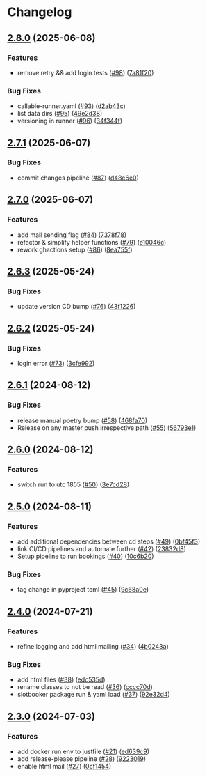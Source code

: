 # Changelog

## [2.8.0](https://github.com/seblum/octiv-booker/compare/v2.7.1...v2.8.0) (2025-06-08)


### Features

* remove retry && add login tests ([#98](https://github.com/seblum/octiv-booker/issues/98)) ([7a81f20](https://github.com/seblum/octiv-booker/commit/7a81f201fe0149e8b73c1c84132442c40a23c599))


### Bug Fixes

* callable-runner.yaml ([#93](https://github.com/seblum/octiv-booker/issues/93)) ([d2ab43c](https://github.com/seblum/octiv-booker/commit/d2ab43cc7aee119b3973f58bbbf2957f401ad5ed))
* list data dirs ([#95](https://github.com/seblum/octiv-booker/issues/95)) ([49e2d38](https://github.com/seblum/octiv-booker/commit/49e2d38c4ee07e8eec937ab034fd52d5ee8f6f15))
* versioning in runner ([#96](https://github.com/seblum/octiv-booker/issues/96)) ([34f344f](https://github.com/seblum/octiv-booker/commit/34f344f54cf99f1fc47cee428bbd71e2bc992656))

## [2.7.1](https://github.com/seblum/octiv-booker/compare/v2.7.0...v2.7.1) (2025-06-07)


### Bug Fixes

* commit changes pipeline ([#87](https://github.com/seblum/octiv-booker/issues/87)) ([d48e6e0](https://github.com/seblum/octiv-booker/commit/d48e6e0d0bc2f340632ede35dd99508b75af55c7))

## [2.7.0](https://github.com/seblum/octiv-booker/compare/v2.6.3...v2.7.0) (2025-06-07)


### Features

* add mail sending flag ([#84](https://github.com/seblum/octiv-booker/issues/84)) ([7378f78](https://github.com/seblum/octiv-booker/commit/7378f78983a69f83bdf28335396597491ce48f43))
* refactor & simplify helper functions ([#79](https://github.com/seblum/octiv-booker/issues/79)) ([e10046c](https://github.com/seblum/octiv-booker/commit/e10046c849cfaa038a15b505fc38267dc8a4180a))
* rework ghactions setup ([#86](https://github.com/seblum/octiv-booker/issues/86)) ([8ea755f](https://github.com/seblum/octiv-booker/commit/8ea755f751fff51f9061c677e578ab05b0cd9e45))

## [2.6.3](https://github.com/seblum/octiv-booker/compare/v2.6.2...v2.6.3) (2025-05-24)


### Bug Fixes

* update version CD bump ([#76](https://github.com/seblum/octiv-booker/issues/76)) ([43f1226](https://github.com/seblum/octiv-booker/commit/43f1226c08467375d22efa8eea94a6395af6ee9c))

## [2.6.2](https://github.com/seblum/octiv-booker/compare/v2.6.1...v2.6.2) (2025-05-24)


### Bug Fixes

* login error ([#73](https://github.com/seblum/octiv-booker/issues/73)) ([3cfe992](https://github.com/seblum/octiv-booker/commit/3cfe992b02b054eca36fdc426e84db1f3d4702b4))

## [2.6.1](https://github.com/seblum/octiv-booker/compare/v2.6.0...v2.6.1) (2024-08-12)


### Bug Fixes

* release manual poetry bump ([#58](https://github.com/seblum/octiv-booker/issues/58)) ([468fa70](https://github.com/seblum/octiv-booker/commit/468fa70f1e2105d6d70c98f5e838cd2f80567379))
* Release on any master push irrespective path ([#55](https://github.com/seblum/octiv-booker/issues/55)) ([56793e1](https://github.com/seblum/octiv-booker/commit/56793e15d2756850dcf18e2355007e9c8f2f9ac7))

## [2.6.0](https://github.com/seblum/octiv-booker/compare/v2.5.0...v2.6.0) (2024-08-12)


### Features

* switch run to utc 1855 ([#50](https://github.com/seblum/octiv-booker/issues/50)) ([3e7cd28](https://github.com/seblum/octiv-booker/commit/3e7cd2826eadeefba5887dcf67edc0481c9f847c))

## [2.5.0](https://github.com/seblum/octiv-booker/compare/v2.4.0...v2.5.0) (2024-08-11)


### Features

* add additional dependencies between cd steps ([#49](https://github.com/seblum/octiv-booker/issues/49)) ([0bf45f3](https://github.com/seblum/octiv-booker/commit/0bf45f3c266db14b64be5cb7d10708df32182cac))
* link CI/CD pipelines and automate further ([#42](https://github.com/seblum/octiv-booker/issues/42)) ([23832d8](https://github.com/seblum/octiv-booker/commit/23832d8a0a830791079eba4174fe53b45566abf4))
* Setup pipeline to run bookings ([#40](https://github.com/seblum/octiv-booker/issues/40)) ([10c6b20](https://github.com/seblum/octiv-booker/commit/10c6b200057e269ebbd11ae3258070f4946db95e))


### Bug Fixes

* tag change in pyproject toml ([#45](https://github.com/seblum/octiv-booker/issues/45)) ([9c68a0e](https://github.com/seblum/octiv-booker/commit/9c68a0e6c056e4d95e7d273375b1f80b3252b19d))

## [2.4.0](https://github.com/seblum/octiv-booker/compare/v2.3.0...v2.4.0) (2024-07-21)


### Features

* refine logging and add html mailing ([#34](https://github.com/seblum/octiv-booker/issues/34)) ([4b0243a](https://github.com/seblum/octiv-booker/commit/4b0243a0fabab0fb2391eb2c1c22abf002686add))


### Bug Fixes

* add html files ([#38](https://github.com/seblum/octiv-booker/issues/38)) ([edc535d](https://github.com/seblum/octiv-booker/commit/edc535d3459f5e7c781b01da5d042aa187a64a58))
* rename classes to not be read ([#36](https://github.com/seblum/octiv-booker/issues/36)) ([cccc70d](https://github.com/seblum/octiv-booker/commit/cccc70d6b780e02b82f1cb80a074e66f9300b4d3))
* slotbooker package run & yaml load ([#37](https://github.com/seblum/octiv-booker/issues/37)) ([92e32d4](https://github.com/seblum/octiv-booker/commit/92e32d41041f3e094b16239a6eb303e8bb1e16bb))

## [2.3.0](https://github.com/seblum/octiv-booker/compare/v2.2.3...v2.3.0) (2024-07-03)


### Features

* add docker run env to justfile ([#21](https://github.com/seblum/octiv-booker/issues/21)) ([ed639c9](https://github.com/seblum/octiv-booker/commit/ed639c9cb53d19d955dc32a68a82781e423f6609))
* add release-please pipeline ([#28](https://github.com/seblum/octiv-booker/issues/28)) ([9223019](https://github.com/seblum/octiv-booker/commit/922301924c64c77462cd14e919ed4c0277434d6e))
* enable html mail ([#27](https://github.com/seblum/octiv-booker/issues/27)) ([0cf1454](https://github.com/seblum/octiv-booker/commit/0cf14548ab303f0d7851a83ee4bb53d59429513b))
